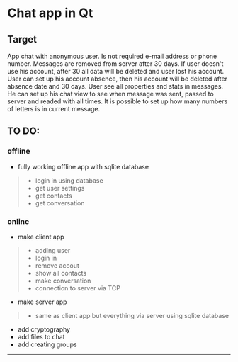 # Chat app in Qt

## Target
App chat with anonymous user. Is not required e-mail address or phone number. 
Messages are removed from server after 30 days.
If user doesn't use his account, after 30 all data will be deleted and user lost his account. 
User can set up his account absence, then his account will be deleted after absence date and 30 days.
User see all properties and stats in messages. He can set up his chat view to see when message was sent, 
passed to server and readed with all times. It is possible to set up how many numbers of letters is in 
current message.

## TO DO:
### offline
+ fully working offline app with sqlite database
>+ login in using database
>+ get user settings
>+ get contacts
>+ get conversation

### online
+ make client app        
>+ adding user
>+ login in
>+ remove accout
>+ show all contacts
>+ make conversation
>+ connection to server via TCP
+ make server app
>+ same as client app but everything via server using sqlite database

+ add cryptography
+ add files to chat
+ add creating groups

---
